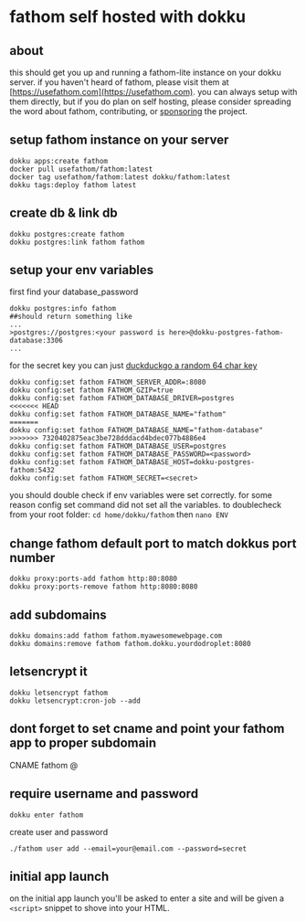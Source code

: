 # fathom self hosted with dokku

## about

this should get you up and running a fathom-lite instance on your dokku server. if you haven't heard of fathom, please visit them at
[https://usefathom.com](https://usefathom.com). you can always setup with them directly, but if you do plan on self hosting, please consider spreading the word about fathom, contributing, or [sponsoring](https://www.paypal.com/cgi-bin/webscr?cmd=_s-xclick&hosted_button_id=LJ5WZVA9ER9GJ) the project.

## setup fathom instance on your server

```
dokku apps:create fathom
docker pull usefathom/fathom:latest
docker tag usefathom/fathom:latest dokku/fathom:latest
dokku tags:deploy fathom latest
```

## create db & link db

```
dokku postgres:create fathom
dokku postgres:link fathom fathom
```

## setup your env variables

first find your database_password
```
dokku postgres:info fathom
##should return something like
...
>postgres://postgres:<your password is here>@dokku-postgres-fathom-database:3306
...
```
for the secret key you can just [duckduckgo a random 64 char key](https://duckduckgo.com/?q=generate+password+64&ia=answer)

```
dokku config:set fathom FATHOM_SERVER_ADDR=:8080
dokku config:set fathom FATHOM_GZIP=true
dokku config:set fathom FATHOM_DATABASE_DRIVER=postgres
<<<<<<< HEAD
dokku config:set fathom FATHOM_DATABASE_NAME="fathom"
=======
dokku config:set fathom FATHOM_DATABASE_NAME="fathom-database"
>>>>>>> 7320402875eac3be728dddacd4bdec077b4886e4
dokku config:set fathom FATHOM_DATABASE_USER=postgres
dokku config:set fathom FATHOM_DATABASE_PASSWORD=<password>
dokku config:set fathom FATHOM_DATABASE_HOST=dokku-postgres-fathom:5432
dokku config:set fathom FATHOM_SECRET=<secret>
```
you should double check if env variables were set correctly. for some reason config set command did not set all the variables. to doublecheck from your root folder: ```cd home/dokku/fathom``` then ```nano ENV```


## change fathom default port to match dokkus port number

```
dokku proxy:ports-add fathom http:80:8080
dokku proxy:ports-remove fathom http:8080:8080
```

## add subdomains

```
dokku domains:add fathom fathom.myawesomewebpage.com
dokku domains:remove fathom fathom.dokku.yourdodroplet:8080
```

## letsencrypt it

```
dokku letsencrypt fathom
dokku letsencrypt:cron-job --add
```

## dont forget to set cname and point your fathom app to proper subdomain

CNAME fathom @

## require username and password

```
dokku enter fathom
```

create user and password
```
./fathom user add --email=your@email.com --password=secret
```

## initial app launch

on the initial app launch you'll be asked to enter a site and will be given a ```<script>``` snippet to shove into your HTML.

